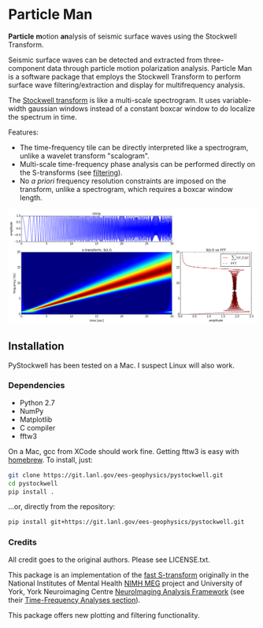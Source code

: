 # **P**article **Man**

**Particle** **m**otion **an**alysis of seismic surface waves using the Stockwell Transform.

Seismic surface waves can be detected and extracted from three-component
data through particle motion polarization analysis.  Particle Man is a
software package that employs the Stockwell Transform to perform surface wave
filtering/extraction and display for multifrequency analysis.



The [Stockwell transform](https://en.wikipedia.org/wiki/S_transform) is like a
multi-scale spectrogram.  It uses variable-width gaussian windows instead of a
constant boxcar window to do localize the spectrum in time.  


Features: 

* The time-frequency tile can be directly interpreted like a spectrogram, unlike
  a wavelet transform "scalogram".
* Multi-scale time-frequency phase analysis can be performed directly on the
  S-transforms (see [filtering](filtering.md)).
* No *a priori* frequency resolution constraints are imposed on the transform,
  unlike a spectrogram, which requires a boxcar window length.

![chirp](data/chirp.png "chirp")



## Installation

PyStockwell has been tested on a Mac.  I suspect Linux will also work.


### Dependencies

* Python 2.7
* NumPy
* Matplotlib
* C compiler
* fftw3


On a Mac, gcc from XCode should work fine.  Getting fttw3 is easy with [homebrew](http://brew.sh/).
To install, just:

```bash
git clone https://git.lanl.gov/ees-geophysics/pystockwell.git
cd pystockwell
pip install .
```

...or, directly from the repository:

```bash
pip install git+https://git.lanl.gov/ees-geophysics/pystockwell.git
```

### Credits

All credit goes to the original authors.  Please see LICENSE.txt.

This package is an implementation of the [fast
S-transform](http://ieeexplore.ieee.org/document/4649729/) originally in the
National Institutes of Mental Health [NIMH
MEG](http://kurage.nimh.nih.gov/meglab/Meg/Stockwell) project and University of
York, York Neuroimaging Centre [NeuroImaging Analysis
Framework](http://vcs.ynic.york.ac.uk/docs/naf/index.html) (see their
[Time-Frequency Analyses
section](http://vcs.ynic.york.ac.uk/docs/naf/intro/concepts/timefreq.html)).

This package offers new plotting and filtering functionality.





